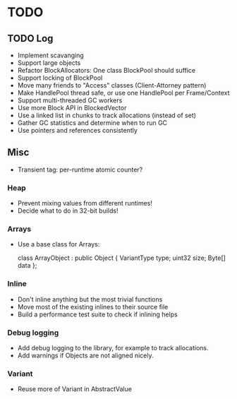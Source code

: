# TODO

## TODO Log
- Implement scavanging
- Support large objects
- Refactor BlockAllocators: One class BlockPool should suffice
- Support locking of BlockPool
- Move many friends to "Access" classes (Client-Attorney pattern)
- Make HandlePool thread safe, or use one HandlePool per Frame/Context
- Support multi-threaded GC workers
- Use more Block API in BlockedVector
- Use a linked list in chunks to track allocations (instead of set)
- Gather GC statistics and determine when to run GC
- Use pointers and references consistently

## Misc
- Transient tag: per-runtime atomic counter?

### Heap
- Prevent mixing values from different runtimes!
- Decide what to do in 32-bit builds!

### Arrays
- Use a base class for Arrays:

    class ArrayObject : public Object {
      VariantType type;
      uint32 size;
      Byte[] data
    };

### Inline
- Don't inline anything but the most trivial functions
- Move most of the existing inlines to their source file
- Build a performance test suite to check if inlining helps

### Debug logging
- Add debug logging to the library, for example to track allocations.
- Add warnings if Objects are not aligned nicely.

### Variant
- Reuse more of Variant in AbstractValue

